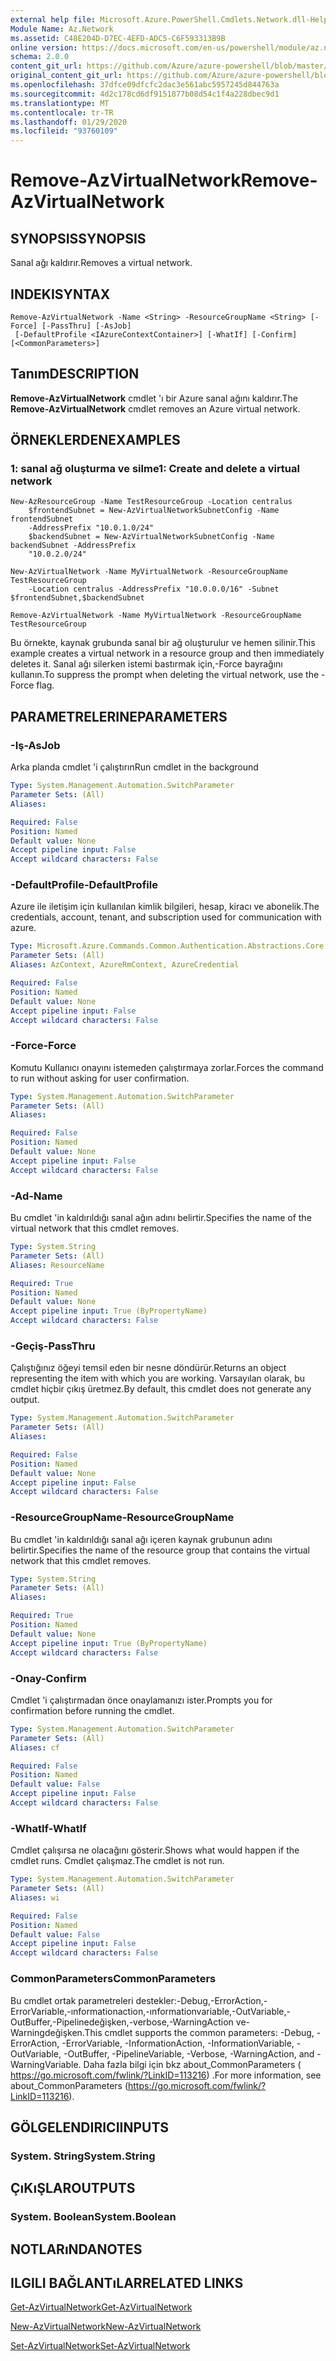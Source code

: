 ```yaml
---
external help file: Microsoft.Azure.PowerShell.Cmdlets.Network.dll-Help.xml
Module Name: Az.Network
ms.assetid: C48E204D-D7EC-4EFD-ADC5-C6F593313B9B
online version: https://docs.microsoft.com/en-us/powershell/module/az.network/remove-azvirtualnetwork
schema: 2.0.0
content_git_url: https://github.com/Azure/azure-powershell/blob/master/src/Network/Network/help/Remove-AzVirtualNetwork.md
original_content_git_url: https://github.com/Azure/azure-powershell/blob/master/src/Network/Network/help/Remove-AzVirtualNetwork.md
ms.openlocfilehash: 37dfce09dfcfc2dac3e561abc5957245d844763a
ms.sourcegitcommit: 4d2c178cd6df9151877b08d54c1f4a228dbec9d1
ms.translationtype: MT
ms.contentlocale: tr-TR
ms.lasthandoff: 01/29/2020
ms.locfileid: "93760109"
---
```

# <span data-ttu-id="1b87d-101">Remove-AzVirtualNetwork</span><span class="sxs-lookup"><span data-stu-id="1b87d-101">Remove-AzVirtualNetwork</span></span>

## <span data-ttu-id="1b87d-102">SYNOPSIS</span><span class="sxs-lookup"><span data-stu-id="1b87d-102">SYNOPSIS</span></span>
<span data-ttu-id="1b87d-103">Sanal ağı kaldırır.</span><span class="sxs-lookup"><span data-stu-id="1b87d-103">Removes a virtual network.</span></span>

## <span data-ttu-id="1b87d-104">INDEKI</span><span class="sxs-lookup"><span data-stu-id="1b87d-104">SYNTAX</span></span>

```
Remove-AzVirtualNetwork -Name <String> -ResourceGroupName <String> [-Force] [-PassThru] [-AsJob]
 [-DefaultProfile <IAzureContextContainer>] [-WhatIf] [-Confirm] [<CommonParameters>]
```

## <span data-ttu-id="1b87d-105">Tanım</span><span class="sxs-lookup"><span data-stu-id="1b87d-105">DESCRIPTION</span></span>
<span data-ttu-id="1b87d-106">**Remove-AzVirtualNetwork** cmdlet 'ı bir Azure sanal ağını kaldırır.</span><span class="sxs-lookup"><span data-stu-id="1b87d-106">The **Remove-AzVirtualNetwork** cmdlet removes an Azure virtual network.</span></span>

## <span data-ttu-id="1b87d-107">ÖRNEKLERDEN</span><span class="sxs-lookup"><span data-stu-id="1b87d-107">EXAMPLES</span></span>

### <span data-ttu-id="1b87d-108">1: sanal ağ oluşturma ve silme</span><span class="sxs-lookup"><span data-stu-id="1b87d-108">1: Create and delete a virtual network</span></span>
```
New-AzResourceGroup -Name TestResourceGroup -Location centralus
    $frontendSubnet = New-AzVirtualNetworkSubnetConfig -Name frontendSubnet 
    -AddressPrefix "10.0.1.0/24"
    $backendSubnet = New-AzVirtualNetworkSubnetConfig -Name backendSubnet -AddressPrefix 
    "10.0.2.0/24"

New-AzVirtualNetwork -Name MyVirtualNetwork -ResourceGroupName TestResourceGroup 
    -Location centralus -AddressPrefix "10.0.0.0/16" -Subnet $frontendSubnet,$backendSubnet
    
Remove-AzVirtualNetwork -Name MyVirtualNetwork -ResourceGroupName TestResourceGroup
```

<span data-ttu-id="1b87d-109">Bu örnekte, kaynak grubunda sanal bir ağ oluşturulur ve hemen silinir.</span><span class="sxs-lookup"><span data-stu-id="1b87d-109">This example creates a virtual network in a resource group and then immediately deletes it.</span></span> <span data-ttu-id="1b87d-110">Sanal ağı silerken istemi bastırmak için,-Force bayrağını kullanın.</span><span class="sxs-lookup"><span data-stu-id="1b87d-110">To suppress the prompt when deleting the virtual network, use the -Force flag.</span></span>

## <span data-ttu-id="1b87d-111">PARAMETRELERINE</span><span class="sxs-lookup"><span data-stu-id="1b87d-111">PARAMETERS</span></span>

### <span data-ttu-id="1b87d-112">-Iş</span><span class="sxs-lookup"><span data-stu-id="1b87d-112">-AsJob</span></span>
<span data-ttu-id="1b87d-113">Arka planda cmdlet 'i çalıştırın</span><span class="sxs-lookup"><span data-stu-id="1b87d-113">Run cmdlet in the background</span></span>

```yaml
Type: System.Management.Automation.SwitchParameter
Parameter Sets: (All)
Aliases:

Required: False
Position: Named
Default value: None
Accept pipeline input: False
Accept wildcard characters: False
```

### <span data-ttu-id="1b87d-114">-DefaultProfile</span><span class="sxs-lookup"><span data-stu-id="1b87d-114">-DefaultProfile</span></span>
<span data-ttu-id="1b87d-115">Azure ile iletişim için kullanılan kimlik bilgileri, hesap, kiracı ve abonelik.</span><span class="sxs-lookup"><span data-stu-id="1b87d-115">The credentials, account, tenant, and subscription used for communication with azure.</span></span>

```yaml
Type: Microsoft.Azure.Commands.Common.Authentication.Abstractions.Core.IAzureContextContainer
Parameter Sets: (All)
Aliases: AzContext, AzureRmContext, AzureCredential

Required: False
Position: Named
Default value: None
Accept pipeline input: False
Accept wildcard characters: False
```

### <span data-ttu-id="1b87d-116">-Force</span><span class="sxs-lookup"><span data-stu-id="1b87d-116">-Force</span></span>
<span data-ttu-id="1b87d-117">Komutu Kullanıcı onayını istemeden çalıştırmaya zorlar.</span><span class="sxs-lookup"><span data-stu-id="1b87d-117">Forces the command to run without asking for user confirmation.</span></span>

```yaml
Type: System.Management.Automation.SwitchParameter
Parameter Sets: (All)
Aliases:

Required: False
Position: Named
Default value: None
Accept pipeline input: False
Accept wildcard characters: False
```

### <span data-ttu-id="1b87d-118">-Ad</span><span class="sxs-lookup"><span data-stu-id="1b87d-118">-Name</span></span>
<span data-ttu-id="1b87d-119">Bu cmdlet 'in kaldırıldığı sanal ağın adını belirtir.</span><span class="sxs-lookup"><span data-stu-id="1b87d-119">Specifies the name of the virtual network that this cmdlet removes.</span></span>

```yaml
Type: System.String
Parameter Sets: (All)
Aliases: ResourceName

Required: True
Position: Named
Default value: None
Accept pipeline input: True (ByPropertyName)
Accept wildcard characters: False
```

### <span data-ttu-id="1b87d-120">-Geçiş</span><span class="sxs-lookup"><span data-stu-id="1b87d-120">-PassThru</span></span>
<span data-ttu-id="1b87d-121">Çalıştığınız öğeyi temsil eden bir nesne döndürür.</span><span class="sxs-lookup"><span data-stu-id="1b87d-121">Returns an object representing the item with which you are working.</span></span>
<span data-ttu-id="1b87d-122">Varsayılan olarak, bu cmdlet hiçbir çıkış üretmez.</span><span class="sxs-lookup"><span data-stu-id="1b87d-122">By default, this cmdlet does not generate any output.</span></span>

```yaml
Type: System.Management.Automation.SwitchParameter
Parameter Sets: (All)
Aliases:

Required: False
Position: Named
Default value: None
Accept pipeline input: False
Accept wildcard characters: False
```

### <span data-ttu-id="1b87d-123">-ResourceGroupName</span><span class="sxs-lookup"><span data-stu-id="1b87d-123">-ResourceGroupName</span></span>
<span data-ttu-id="1b87d-124">Bu cmdlet 'in kaldırıldığı sanal ağı içeren kaynak grubunun adını belirtir.</span><span class="sxs-lookup"><span data-stu-id="1b87d-124">Specifies the name of the resource group that contains the virtual network that this cmdlet removes.</span></span>

```yaml
Type: System.String
Parameter Sets: (All)
Aliases:

Required: True
Position: Named
Default value: None
Accept pipeline input: True (ByPropertyName)
Accept wildcard characters: False
```

### <span data-ttu-id="1b87d-125">-Onay</span><span class="sxs-lookup"><span data-stu-id="1b87d-125">-Confirm</span></span>
<span data-ttu-id="1b87d-126">Cmdlet 'i çalıştırmadan önce onaylamanızı ister.</span><span class="sxs-lookup"><span data-stu-id="1b87d-126">Prompts you for confirmation before running the cmdlet.</span></span>

```yaml
Type: System.Management.Automation.SwitchParameter
Parameter Sets: (All)
Aliases: cf

Required: False
Position: Named
Default value: False
Accept pipeline input: False
Accept wildcard characters: False
```

### <span data-ttu-id="1b87d-127">-WhatIf</span><span class="sxs-lookup"><span data-stu-id="1b87d-127">-WhatIf</span></span>
<span data-ttu-id="1b87d-128">Cmdlet çalışırsa ne olacağını gösterir.</span><span class="sxs-lookup"><span data-stu-id="1b87d-128">Shows what would happen if the cmdlet runs.</span></span>
<span data-ttu-id="1b87d-129">Cmdlet çalışmaz.</span><span class="sxs-lookup"><span data-stu-id="1b87d-129">The cmdlet is not run.</span></span>

```yaml
Type: System.Management.Automation.SwitchParameter
Parameter Sets: (All)
Aliases: wi

Required: False
Position: Named
Default value: False
Accept pipeline input: False
Accept wildcard characters: False
```

### <span data-ttu-id="1b87d-130">CommonParameters</span><span class="sxs-lookup"><span data-stu-id="1b87d-130">CommonParameters</span></span>
<span data-ttu-id="1b87d-131">Bu cmdlet ortak parametreleri destekler:-Debug,-ErrorAction,-ErrorVariable,-ınformationaction,-ınformationvariable,-OutVariable,-OutBuffer,-Pipelinedeğişken,-verbose,-WarningAction ve-Warningdeğişken.</span><span class="sxs-lookup"><span data-stu-id="1b87d-131">This cmdlet supports the common parameters: -Debug, -ErrorAction, -ErrorVariable, -InformationAction, -InformationVariable, -OutVariable, -OutBuffer, -PipelineVariable, -Verbose, -WarningAction, and -WarningVariable.</span></span> <span data-ttu-id="1b87d-132">Daha fazla bilgi için bkz about_CommonParameters ( https://go.microsoft.com/fwlink/?LinkID=113216) .</span><span class="sxs-lookup"><span data-stu-id="1b87d-132">For more information, see about_CommonParameters (https://go.microsoft.com/fwlink/?LinkID=113216).</span></span>

## <span data-ttu-id="1b87d-133">GÖLGELENDIRICI</span><span class="sxs-lookup"><span data-stu-id="1b87d-133">INPUTS</span></span>

### <span data-ttu-id="1b87d-134">System. String</span><span class="sxs-lookup"><span data-stu-id="1b87d-134">System.String</span></span>

## <span data-ttu-id="1b87d-135">ÇıKıŞLAR</span><span class="sxs-lookup"><span data-stu-id="1b87d-135">OUTPUTS</span></span>

### <span data-ttu-id="1b87d-136">System. Boolean</span><span class="sxs-lookup"><span data-stu-id="1b87d-136">System.Boolean</span></span>

## <span data-ttu-id="1b87d-137">NOTLARıNDA</span><span class="sxs-lookup"><span data-stu-id="1b87d-137">NOTES</span></span>

## <span data-ttu-id="1b87d-138">ILGILI BAĞLANTıLAR</span><span class="sxs-lookup"><span data-stu-id="1b87d-138">RELATED LINKS</span></span>

[<span data-ttu-id="1b87d-139">Get-AzVirtualNetwork</span><span class="sxs-lookup"><span data-stu-id="1b87d-139">Get-AzVirtualNetwork</span></span>](./Get-AzVirtualNetwork.md)

[<span data-ttu-id="1b87d-140">New-AzVirtualNetwork</span><span class="sxs-lookup"><span data-stu-id="1b87d-140">New-AzVirtualNetwork</span></span>](./New-AzVirtualNetwork.md)

[<span data-ttu-id="1b87d-141">Set-AzVirtualNetwork</span><span class="sxs-lookup"><span data-stu-id="1b87d-141">Set-AzVirtualNetwork</span></span>](./Set-AzVirtualNetwork.md)


